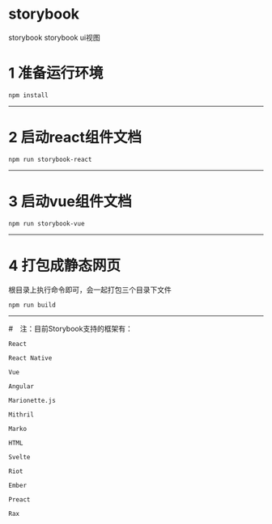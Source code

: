 # storybook

storybook    storybook ui视图

# 1 准备运行环境
```
npm install
```

----------------------------------------------------------------------

# 2 启动react组件文档
```
npm run storybook-react
```

----------------------------------------------------------------------

# 3 启动vue组件文档
```
npm run storybook-vue
```

----------------------------------------------------------------------

# 4 打包成静态网页
根目录上执行命令即可，会一起打包三个目录下文件
```
npm run build
```


----------------------------------------------------------------------

#　注：目前Storybook支持的框架有：
```
React

React Native 

Vue

Angular

Marionette.js

Mithril

Marko

HTML

Svelte

Riot

Ember

Preact

Rax
```